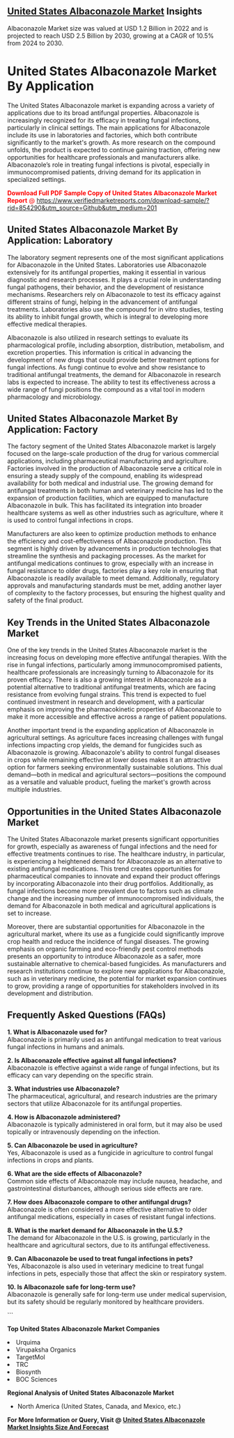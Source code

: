 <h2><a href="https://www.verifiedmarketreports.com/download-sample/?rid=854290&amp;utm_source=Github&amp;utm_medium=201" target="_blank">United States Albaconazole Market</a> Insights</h2><p>Albaconazole Market size was valued at USD 1.2 Billion in 2022 and is projected to reach USD 2.5 Billion by 2030, growing at a CAGR of 10.5% from 2024 to 2030.</p><p><h1>United States Albaconazole Market By Application</h1><p>The United States Albaconazole market is expanding across a variety of applications due to its broad antifungal properties. Albaconazole is increasingly recognized for its efficacy in treating fungal infections, particularly in clinical settings. The main applications for Albaconazole include its use in laboratories and factories, which both contribute significantly to the market's growth. As more research on the compound unfolds, the product is expected to continue gaining traction, offering new opportunities for healthcare professionals and manufacturers alike. Albaconazole’s role in treating fungal infections is pivotal, especially in immunocompromised patients, driving demand for its application in specialized settings.</p><p><p><span class=""><span style="color: #ff0000;"><strong>Download Full PDF Sample Copy of United States Albaconazole Market Report</strong> @ </span><a href="https://www.verifiedmarketreports.com/download-sample/?rid=854290&amp;utm_source=Github&amp;utm_medium=201" target="_blank">https://www.verifiedmarketreports.com/download-sample/?rid=854290&amp;utm_source=Github&amp;utm_medium=201</a></span></p></p><h2>United States Albaconazole Market By Application: Laboratory</h2><p>The laboratory segment represents one of the most significant applications for Albaconazole in the United States. Laboratories use Albaconazole extensively for its antifungal properties, making it essential in various diagnostic and research processes. It plays a crucial role in understanding fungal pathogens, their behavior, and the development of resistance mechanisms. Researchers rely on Albaconazole to test its efficacy against different strains of fungi, helping in the advancement of antifungal treatments. Laboratories also use the compound for in vitro studies, testing its ability to inhibit fungal growth, which is integral to developing more effective medical therapies.</p><p>Albaconazole is also utilized in research settings to evaluate its pharmacological profile, including absorption, distribution, metabolism, and excretion properties. This information is critical in advancing the development of new drugs that could provide better treatment options for fungal infections. As fungi continue to evolve and show resistance to traditional antifungal treatments, the demand for Albaconazole in research labs is expected to increase. The ability to test its effectiveness across a wide range of fungi positions the compound as a vital tool in modern pharmacology and microbiology.</p><h2>United States Albaconazole Market By Application: Factory</h2><p>The factory segment of the United States Albaconazole market is largely focused on the large-scale production of the drug for various commercial applications, including pharmaceutical manufacturing and agriculture. Factories involved in the production of Albaconazole serve a critical role in ensuring a steady supply of the compound, enabling its widespread availability for both medical and industrial use. The growing demand for antifungal treatments in both human and veterinary medicine has led to the expansion of production facilities, which are equipped to manufacture Albaconazole in bulk. This has facilitated its integration into broader healthcare systems as well as other industries such as agriculture, where it is used to control fungal infections in crops.</p><p>Manufacturers are also keen to optimize production methods to enhance the efficiency and cost-effectiveness of Albaconazole production. This segment is highly driven by advancements in production technologies that streamline the synthesis and packaging processes. As the market for antifungal medications continues to grow, especially with an increase in fungal resistance to older drugs, factories play a key role in ensuring that Albaconazole is readily available to meet demand. Additionally, regulatory approvals and manufacturing standards must be met, adding another layer of complexity to the factory processes, but ensuring the highest quality and safety of the final product.</p><h2>Key Trends in the United States Albaconazole Market</h2><p>One of the key trends in the United States Albaconazole market is the increasing focus on developing more effective antifungal therapies. With the rise in fungal infections, particularly among immunocompromised patients, healthcare professionals are increasingly turning to Albaconazole for its proven efficacy. There is also a growing interest in Albaconazole as a potential alternative to traditional antifungal treatments, which are facing resistance from evolving fungal strains. This trend is expected to fuel continued investment in research and development, with a particular emphasis on improving the pharmacokinetic properties of Albaconazole to make it more accessible and effective across a range of patient populations.</p><p>Another important trend is the expanding application of Albaconazole in agricultural settings. As agriculture faces increasing challenges with fungal infections impacting crop yields, the demand for fungicides such as Albaconazole is growing. Albaconazole's ability to control fungal diseases in crops while remaining effective at lower doses makes it an attractive option for farmers seeking environmentally sustainable solutions. This dual demand—both in medical and agricultural sectors—positions the compound as a versatile and valuable product, fueling the market's growth across multiple industries.</p><h2>Opportunities in the United States Albaconazole Market</h2><p>The United States Albaconazole market presents significant opportunities for growth, especially as awareness of fungal infections and the need for effective treatments continues to rise. The healthcare industry, in particular, is experiencing a heightened demand for Albaconazole as an alternative to existing antifungal medications. This trend creates opportunities for pharmaceutical companies to innovate and expand their product offerings by incorporating Albaconazole into their drug portfolios. Additionally, as fungal infections become more prevalent due to factors such as climate change and the increasing number of immunocompromised individuals, the demand for Albaconazole in both medical and agricultural applications is set to increase.</p><p>Moreover, there are substantial opportunities for Albaconazole in the agricultural market, where its use as a fungicide could significantly improve crop health and reduce the incidence of fungal diseases. The growing emphasis on organic farming and eco-friendly pest control methods presents an opportunity to introduce Albaconazole as a safer, more sustainable alternative to chemical-based fungicides. As manufacturers and research institutions continue to explore new applications for Albaconazole, such as in veterinary medicine, the potential for market expansion continues to grow, providing a range of opportunities for stakeholders involved in its development and distribution.</p><h2>Frequently Asked Questions (FAQs)</h2><p><b>1. What is Albaconazole used for?</b><br>Albaconazole is primarily used as an antifungal medication to treat various fungal infections in humans and animals.</p><p><b>2. Is Albaconazole effective against all fungal infections?</b><br>Albaconazole is effective against a wide range of fungal infections, but its efficacy can vary depending on the specific strain.</p><p><b>3. What industries use Albaconazole?</b><br>The pharmaceutical, agricultural, and research industries are the primary sectors that utilize Albaconazole for its antifungal properties.</p><p><b>4. How is Albaconazole administered?</b><br>Albaconazole is typically administered in oral form, but it may also be used topically or intravenously depending on the infection.</p><p><b>5. Can Albaconazole be used in agriculture?</b><br>Yes, Albaconazole is used as a fungicide in agriculture to control fungal infections in crops and plants.</p><p><b>6. What are the side effects of Albaconazole?</b><br>Common side effects of Albaconazole may include nausea, headache, and gastrointestinal disturbances, although serious side effects are rare.</p><p><b>7. How does Albaconazole compare to other antifungal drugs?</b><br>Albaconazole is often considered a more effective alternative to older antifungal medications, especially in cases of resistant fungal infections.</p><p><b>8. What is the market demand for Albaconazole in the U.S.?</b><br>The demand for Albaconazole in the U.S. is growing, particularly in the healthcare and agricultural sectors, due to its antifungal effectiveness.</p><p><b>9. Can Albaconazole be used to treat fungal infections in pets?</b><br>Yes, Albaconazole is also used in veterinary medicine to treat fungal infections in pets, especially those that affect the skin or respiratory system.</p><p><b>10. Is Albaconazole safe for long-term use?</b><br>Albaconazole is generally safe for long-term use under medical supervision, but its safety should be regularly monitored by healthcare providers.</p>```</p><p><strong>Top United States Albaconazole Market Companies</strong></p><div data-test-id=""><p><li>Urquima</li><li> Virupaksha Organics</li><li> TargetMol</li><li> TRC</li><li> Biosynth</li><li> BOC Sciences</li></p><div><strong>Regional Analysis of&nbsp;United States Albaconazole Market</strong></div><ul><li dir="ltr"><p dir="ltr">North America&nbsp;(United States, Canada, and Mexico, etc.)</p></li></ul><p><strong>For More Information or Query, Visit @&nbsp;</strong><strong><a href="https://www.verifiedmarketreports.com/product/albaconazole-market/?utm_source=Github&amp;utm_medium=201" target="_blank">United States Albaconazole Market Insights Size And Forecast</a></strong></p></div>
